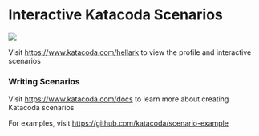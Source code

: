 # Interactive Katacoda Scenarios

[![](http://shields.katacoda.com/katacoda/hellark/count.svg)](https://www.katacoda.com/hellark "Get your profile on Katacoda.com")

Visit https://www.katacoda.com/hellark to view the profile and interactive scenarios

### Writing Scenarios
Visit https://www.katacoda.com/docs to learn more about creating Katacoda scenarios

For examples, visit https://github.com/katacoda/scenario-example
